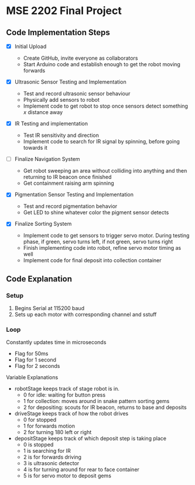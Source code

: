 # MSE 2202 Final Project

## Code Implementation Steps

- [x] Initial Upload
  - Create GitHub, invite everyone as collaborators
  - Start Arduino code and establish enough to get the robot moving forwards

- [X] Ultrasonic Sensor Testing and Implementation
  - Test and record ultrasonic sensor behaviour
  - Physically add sensors to robot
  - Implement code to get robot to stop once sensors detect something _x_ distance away

- [x] IR Testing and implementation
  - Test IR sensitivity and direction
  - Implement code to search for IR signal by spinning, before going towards it

- [ ] Finalize Navigation System
  - Get robot sweeping an area without colliding into anything and then returning to IR beacon once finished
  - Get containment raising arm spinning

- [x] Pigmentation Sensor Testing and Implementation
  - Test and record pigmentation behavior
  - Get LED to shine whatever color the pigment sensor detects 

- [x] Finalize Sorting System
  - Implement code to get sensors to trigger servo motor. During testing phase, if green, servo turns left, if not green, servo turns right
  - Finish implementing code into robot, refine servo motor timing as well
  - Implement code for final deposit into collection container

## Code Explanation

### Setup

1. Begins Serial at 115200 baud
2. Sets up each motor with corresponding channel and sstuff

### Loop

Constantly updates time in microseconds
- Flag for 50ms
- Flag for 1 second
- Flag for 2 seconds

Variable Explanations
- robotStage keeps track of stage robot is in.
  - 0 for idle: waiting for button press
  - 1 for collection: moves around in snake pattern sorting gems
  - 2 for depositing: scouts for IR beacon, returns to base and deposits
- driveStage keeps track of how the robot drives
  - 0 for stopped
  - 1 for forwards motion
  - 2 for turning 180 left or right
- depositStage keeps track of which deposit step is taking place
  - 0 is stopped
  - 1 is searching for IR
  - 2 is for forwards driving
  - 3 is ultrasonic detector
  - 4 is for turning around for rear to face container
  - 5 is for servo motor to deposit gems
